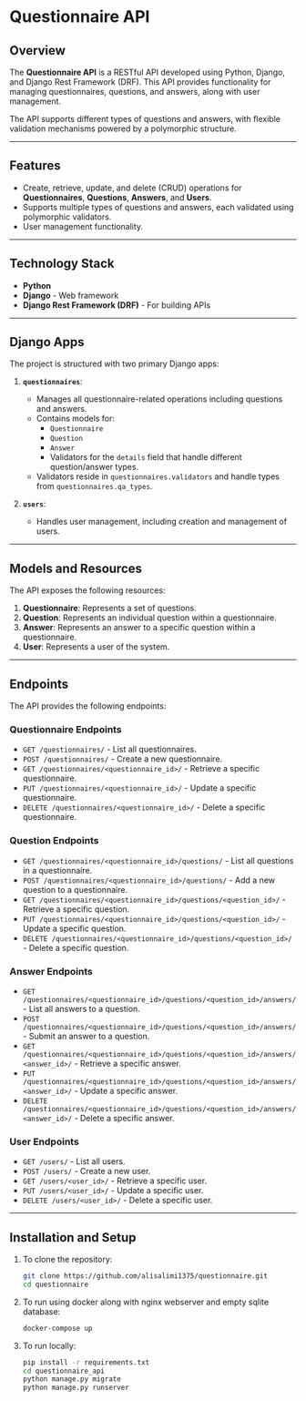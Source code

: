 # Questionnaire API

## Overview

The **Questionnaire API** is a RESTful API developed using Python, Django, and Django Rest Framework (DRF). This API provides functionality for managing questionnaires, questions, and answers, along with user management. 

The API supports different types of questions and answers, with flexible validation mechanisms powered by a polymorphic structure.

---

## Features

- Create, retrieve, update, and delete (CRUD) operations for **Questionnaires**, **Questions**, **Answers**, and **Users**.
- Supports multiple types of questions and answers, each validated using polymorphic validators.
- User management functionality.

---

## Technology Stack

- **Python** 
- **Django** - Web framework
- **Django Rest Framework (DRF)** - For building APIs

---

## Django Apps

The project is structured with two primary Django apps:

1. **`questionnaires`**:
   - Manages all questionnaire-related operations including questions and answers.
   - Contains models for:
     - `Questionnaire`
     - `Question`
     - `Answer`
     - Validators for the `details` field that handle different question/answer types.
   - Validators reside in `questionnaires.validators` and handle types from `questionnaires.qa_types`.

2. **`users`**:
   - Handles user management, including creation and management of users.

---

## Models and Resources

The API exposes the following resources:

1. **Questionnaire**: Represents a set of questions.
2. **Question**: Represents an individual question within a questionnaire.
3. **Answer**: Represents an answer to a specific question within a questionnaire.
4. **User**: Represents a user of the system.

---

## Endpoints

The API provides the following endpoints:

### Questionnaire Endpoints
- `GET /questionnaires/` - List all questionnaires.
- `POST /questionnaires/` - Create a new questionnaire.
- `GET /questionnaires/<questionnaire_id>/` - Retrieve a specific questionnaire.
- `PUT /questionnaires/<questionnaire_id>/` - Update a specific questionnaire.
- `DELETE /questionnaires/<questionnaire_id>/` - Delete a specific questionnaire.

### Question Endpoints
- `GET /questionnaires/<questionnaire_id>/questions/` - List all questions in a questionnaire.
- `POST /questionnaires/<questionnaire_id>/questions/` - Add a new question to a questionnaire.
- `GET /questionnaires/<questionnaire_id>/questions/<question_id>/` - Retrieve a specific question.
- `PUT /questionnaires/<questionnaire_id>/questions/<question_id>/` - Update a specific question.
- `DELETE /questionnaires/<questionnaire_id>/questions/<question_id>/` - Delete a specific question.

### Answer Endpoints
- `GET /questionnaires/<questionnaire_id>/questions/<question_id>/answers/` - List all answers to a question.
- `POST /questionnaires/<questionnaire_id>/questions/<question_id>/answers/` - Submit an answer to a question.
- `GET /questionnaires/<questionnaire_id>/questions/<question_id>/answers/<answer_id>/` - Retrieve a specific answer.
- `PUT /questionnaires/<questionnaire_id>/questions/<question_id>/answers/<answer_id>/` - Update a specific answer.
- `DELETE /questionnaires/<questionnaire_id>/questions/<question_id>/answers/<answer_id>/` - Delete a specific answer.

### User Endpoints
- `GET /users/` - List all users.
- `POST /users/` - Create a new user.
- `GET /users/<user_id>/` - Retrieve a specific user.
- `PUT /users/<user_id>/` - Update a specific user.
- `DELETE /users/<user_id>/` - Delete a specific user.

---

## Installation and Setup

1. To clone the repository:
   ```bash
   git clone https://github.com/alisalimi1375/questionnaire.git
   cd questionnaire
2. To run using docker along with nginx webserver and empty sqlite database:
   ```bash
   docker-compose up
3. To run locally:
   ```bash
   pip install -r requirements.txt
   cd questionnaire_api
   python manage.py migrate
   python manage.py runserver
